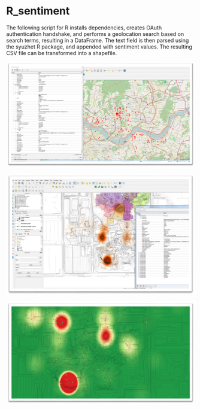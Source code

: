 # R_sentiment

The following script for R installs dependencies, creates OAuth authentication handshake, and performs a geolocation search based on search terms, resulting in a DataFrame.  The text field is then parsed using the syuzhet R package, and appended with sentiment values.  The resulting CSV file can be transformed into a shapefile.

![Image 1](https://github.com/ryanhornbeck/R_sentiment/blob/master/images/qgis_heatmap0.png)

![Image 2](https://github.com/ryanhornbeck/R_sentiment/blob/master/images/qgis_heatmap1.png)

![Image 3](https://github.com/ryanhornbeck/R_sentiment/blob/master/images/qgis_heatmap2.png)
